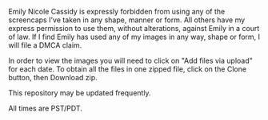 Emily Nicole Cassidy is expressly forbidden from using any of the screencaps I've taken in any shape, manner or form. All others have my express permission to use them, without alterations, against Emily in a court of law. If I find Emily has used any of my images in any way, shape or form, I will file a DMCA claim.

In order to view the images you will need to click on "Add files via upload" for each date. To obtain all the files in one zipped file, click on the Clone button, then Download zip.

This repository may be updated frequently.

All times are PST/PDT.

